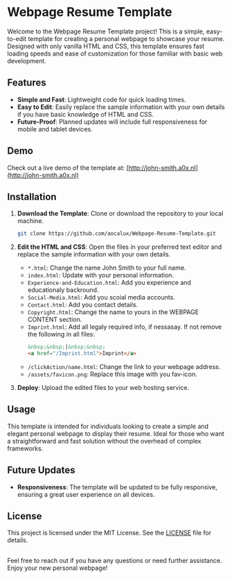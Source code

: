 # Webpage Resume Template

Welcome to the Webpage Resume Template project! This is a simple, easy-to-edit template for creating a personal webpage to showcase your resume. Designed with only vanilla HTML and CSS, this template ensures fast loading speeds and ease of customization for those familiar with basic web development.

## Features

- **Simple and Fast**: Lightweight code for quick loading times.
- **Easy to Edit**: Easily replace the sample information with your own details if you have basic knowledge of HTML and CSS.
- **Future-Proof**: Planned updates will include full responsiveness for mobile and tablet devices.

## Demo

Check out a live demo of the template at: [http://john-smith.a0x.nl](http://john-smith.a0x.nl)

## Installation

1. **Download the Template**: Clone or download the repository to your local machine.
    ```sh
    git clone https://github.com/aocalux/Webpage-Resume-Template.git
    ```

2. **Edit the HTML and CSS**: Open the files in your preferred text editor and replace the sample information with your own details.
    - `*.html`: Change the name John Smith to your full name.
    - `index.html`: Update with your personal information.
    - `Experience-and-Education.html`: Add you experience and educationaly backround.
    - `Social-Media.html`: Add you scoial media accounts.
    - `Contact.html`: Add you contact details.
    - `Copyright.html`: Change the name to yours in the WEBPAGE CONTENT section.
    - `Imprint.html`: Add all legaly required info, if nessasay. If not remove the following in all files: 
        ```html
        &nbsp;&nbsp;|&nbsp;&nbsp;
        <a href="/Imprint.html">Imprint</a>
        ```
    - `/clickAction/name.html`: Change the link to your webpage address.
    - `/assets/favicon.png`: Replace this image with you fav-icon.
    

3. **Deploy**: Upload the edited files to your web hosting service.

## Usage

This template is intended for individuals looking to create a simple and elegant personal webpage to display their resume. Ideal for those who want a straightforward and fast solution without the overhead of complex frameworks.

## Future Updates

- **Responsiveness**: The template will be updated to be fully responsive, ensuring a great user experience on all devices.

## License

This project is licensed under the MIT License. See the [LICENSE](LICENSE) file for details.

##

Feel free to reach out if you have any questions or need further assistance. Enjoy your new personal webpage!
